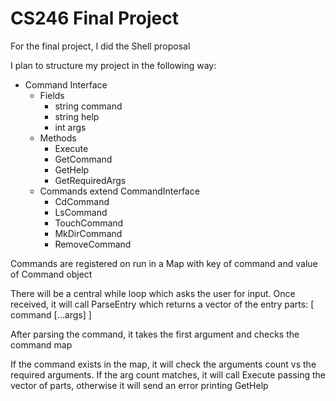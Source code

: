 # CS246 Final Project

For the final project, I did the Shell proposal

I plan to structure my project in the following way:
- Command Interface
  - Fields
    - string command
    - string help
    - int args
  - Methods
    - Execute
    - GetCommand
    - GetHelp
    - GetRequiredArgs
  - Commands extend CommandInterface
    - CdCommand
    - LsCommand
    - TouchCommand
    - MkDirCommand
    - RemoveCommand

Commands are registered on run in a Map with key of command and value of Command object

There will be a central while loop which asks the user for input. Once received, it will call ParseEntry which returns a vector of the entry parts: [ command [...args] ]

After parsing the command, it takes the first argument and checks the command map

If the command exists in the map, it will check the arguments count vs the required arguments. If the arg count matches, it will call Execute passing the vector of parts, otherwise it will send an error printing GetHelp